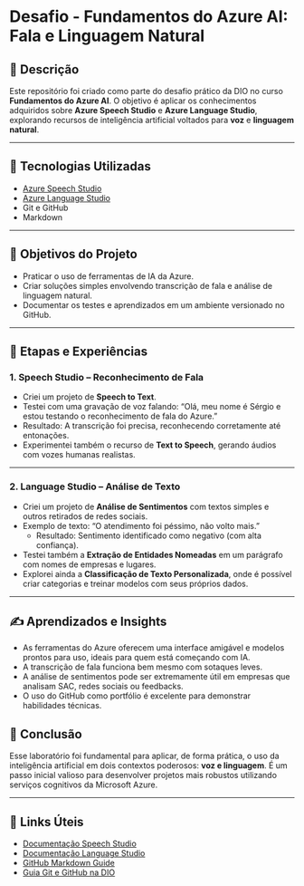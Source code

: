 # Desafio - Fundamentos do Azure AI: Fala e Linguagem Natural

## 📘 Descrição
Este repositório foi criado como parte do desafio prático da DIO no curso **Fundamentos do Azure AI**. O objetivo é aplicar os conhecimentos adquiridos sobre **Azure Speech Studio** e **Azure Language Studio**, explorando recursos de inteligência artificial voltados para **voz** e **linguagem natural**.

---

## 🧠 Tecnologias Utilizadas
- [Azure Speech Studio](https://speech.microsoft.com/)
- [Azure Language Studio](https://language.cognitive.azure.com/)
- Git e GitHub
- Markdown

---

## 🎯 Objetivos do Projeto
- Praticar o uso de ferramentas de IA da Azure.
- Criar soluções simples envolvendo transcrição de fala e análise de linguagem natural.
- Documentar os testes e aprendizados em um ambiente versionado no GitHub.

---

## 🧪 Etapas e Experiências

### 1. Speech Studio – Reconhecimento de Fala
- Criei um projeto de **Speech to Text**.
- Testei com uma gravação de voz falando: “Olá, meu nome é Sérgio e estou testando o reconhecimento de fala do Azure.”
- Resultado: A transcrição foi precisa, reconhecendo corretamente até entonações.
- Experimentei também o recurso de **Text to Speech**, gerando áudios com vozes humanas realistas.

---

### 2. Language Studio – Análise de Texto
- Criei um projeto de **Análise de Sentimentos** com textos simples e outros retirados de redes sociais.
- Exemplo de texto: “O atendimento foi péssimo, não volto mais.”
  - Resultado: Sentimento identificado como negativo (com alta confiança).
- Testei também a **Extração de Entidades Nomeadas** em um parágrafo com nomes de empresas e lugares.
- Explorei ainda a **Classificação de Texto Personalizada**, onde é possível criar categorias e treinar modelos com seus próprios dados.

---

## ✍️ Aprendizados e Insights

- As ferramentas do Azure oferecem uma interface amigável e modelos prontos para uso, ideais para quem está começando com IA.
- A transcrição de fala funciona bem mesmo com sotaques leves.
- A análise de sentimentos pode ser extremamente útil em empresas que analisam SAC, redes sociais ou feedbacks.
- O uso do GitHub como portfólio é excelente para demonstrar habilidades técnicas.


## 🚀 Conclusão

Esse laboratório foi fundamental para aplicar, de forma prática, o uso da inteligência artificial em dois contextos poderosos: **voz e linguagem**. É um passo inicial valioso para desenvolver projetos mais robustos utilizando serviços cognitivos da Microsoft Azure.

---

## 🔗 Links Úteis

- [Documentação Speech Studio](https://learn.microsoft.com/en-us/azure/cognitive-services/speech-service/)
- [Documentação Language Studio](https://learn.microsoft.com/en-us/azure/cognitive-services/language-service/)
- [GitHub Markdown Guide](https://guides.github.com/features/mastering-markdown/)
- [Guia Git e GitHub na DIO](https://github.com/digitalinnovationone/github-descomplicado)
